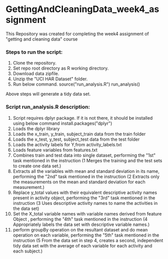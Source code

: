 # GettingAndCleaningData_week4_assignment

This Repository was created for completing the week4 assignment of "getting and cleaning data" course

### Steps to run  the script:

1. Clone the repository.
2. Set repo root directory as R working directory.
3. Download data zipfile.
4. Unzip the "UCI HAR Dataset" folder.
5. Run below command.
   source("run_analysis.R")
   run_analysis()
   
Above steps will generate a tidy data set.

### Script run_analysis.R description:

1. Script requires dplyr package. If it is not there, it should be installed using below command
   install.packages("dplyr")
2. Loads the dplyr library
3. Loads the x_train, y_train, subject_train data from the train folder
4. Loads the x_test, y_test, subject_test data from the test folder
5. Loads the activity labels for Y,from activity_labels.txt
6. Loads feature variables from features.txt
7. Combines train and test data into single dataset, performing the "1st" task mentioned in the instruction (1 Merges the training and the test sets to create one data set.)
8. Extracts all the variables with mean and standard deviation in its name, performing the "2nd" task mentioned in the instruction (2 Extracts only the measurements on the mean and standard deviation for each measurement.)
9. Replace y_total values with their equivalent descriptive activity names present in activity object, performing the "3rd" task mentioned in the instruction (3 Uses descriptive activity names to name the activities in the data set)
10. Set the X_total variable names with variable names derived from feature Object , performing the "4th" task mentioned in the instruction (4 Appropriately labels the data set with descriptive variable names.)
11.  perform groupBy operation on the resultant dataset and do mean operation on each variable, performing the "5th" task mentioned in the instruction (5 From the data set in step 4, creates a second, independent tidy data set with the average of each variable for each activity and each subject.)

